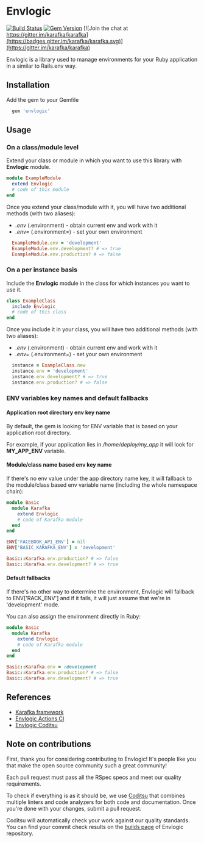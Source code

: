 # Envlogic

[![Build Status](https://github.com/karafka/envlogic/workflows/ci/badge.svg)](https://github.com/karafka/envlogic/actions?query=workflow%3Aci)
[![Gem Version](https://badge.fury.io/rb/envlogic.svg)](http://badge.fury.io/rb/envlogic)
[![Join the chat at https://gitter.im/karafka/karafka](https://badges.gitter.im/karafka/karafka.svg)](https://gitter.im/karafka/karafka)

Envlogic is a library used to manage environments for your Ruby application in a similar to Rails.env way.

## Installation

Add the gem to your Gemfile
```ruby
  gem 'envlogic'
```

## Usage

### On a class/module level

Extend your class or module in which you want to use this library with **Envlogic** module.

```ruby
module ExampleModule
  extend Envlogic
  # code of this module
end
```

Once you extend your class/module with it, you will have two additional methods (with two aliases):

 - *.env* (.environment) - obtain current env and work with it
 - *.env=* (.environment=) - set your own environment

```ruby
  ExampleModule.env = 'development'
  ExampleModule.env.development? # => true
  ExampleModule.env.production? # => false
```

### On a per instance basis

Include the **Envlogic** module in the class for which instances you want to use it.

```ruby
class ExampleClass
  include Envlogic
  # code of this class
end
```

Once you include it in your class, you will have two additional methods (with two aliases):

 - *.env* (.environment) - obtain current env and work with it
 - *.env=* (.environment=) - set your own environment

```ruby
  instance = ExampleClass.new
  instance.env = 'development'
  instance.env.development? # => true
  instance.env.production? # => false
```

### ENV variables key names and default fallbacks

#### Application root directory env key name

By default, the gem is looking for ENV variable that is based on your application root directory.

For example, if your application lies in */home/deploy/my_app* it will look for **MY_APP_ENV** variable.

#### Module/class name based env key name

If there's no env value under the app directory name key, it will fallback to the module/class based env variable name (including the whole namespace chain):

```ruby
module Basic
  module Karafka
    extend Envlogic
    # code of Karafka module
  end
end
```

```ruby
ENV['FACEBOOK_API_ENV'] = nil
ENV['BASIC_KARAFKA_ENV'] = 'development'

Basic::Karafka.env.production? # => false
Basic::Karafka.env.development? # => true
```

#### Default fallbacks

If there's no other way to determine the environment, Envlogic will fallback to ENV['RACK_ENV'] and if it fails, it will just assume that we're in 'development' mode.

You can also assign the environment directly in Ruby:

```ruby
module Basic
  module Karafka
    extend Envlogic
    # code of Karafka module
  end
end

Basic::Karafka.env = :development
Basic::Karafka.env.production? # => false
Basic::Karafka.env.development? # => true
```

## References

* [Karafka framework](https://github.com/karafka/karafka)
* [Envlogic Actions CI](https://github.com/karafka/envlogic/actions?query=workflow%3Aci)
* [Envlogic Coditsu](https://app.coditsu.io/karafka/repositories/envlogic)

## Note on contributions

First, thank you for considering contributing to Envlogic! It's people like you that make the open source community such a great community!

Each pull request must pass all the RSpec specs and meet our quality requirements.

To check if everything is as it should be, we use [Coditsu](https://coditsu.io) that combines multiple linters and code analyzers for both code and documentation. Once you're done with your changes, submit a pull request.

Coditsu will automatically check your work against our quality standards. You can find your commit check results on the [builds page](https://app.coditsu.io/karafka/repositories/envlogic/builds/commit_builds) of Envlogic repository.
